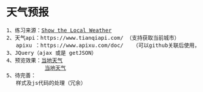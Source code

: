 <h1>天气预报</h1>
<pre>
1、练习来源：<a href="https://freecodecamp.cn/challenges/show-the-local-weather">Show the Local Weather</a>
2、天气api：https://www.tianqiapi.com/ （支持获取当前城市）
   apixu ：https://www.apixu.com/doc/   （可以github关联后使用，英文，仅天气描述可返回中文，且有天气图片路径）
3、JQuery（ajax 或是 getJSON）
4、预览效果：<a href="https://caifu23.github.io/myFCC/fcc02/">当地天气</a>
            <a href="https://caifu23.github.io/myFCC/fcc02/index2.html">当地天气</a>
5、待完善：
   样式及js代码的处理（冗余）
</pre>
